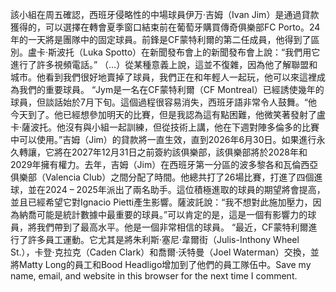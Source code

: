 該小組在周五確認，西班牙侵略性的中場球員伊万·吉姆（Ivan Jim）是通過貸款獲得的，可以選擇在轉會夏季窗口結束前在葡萄牙購買傳奇俱樂部FC Porto。24年的一天將是團隊中的固定球員。前鋒是CF蒙特利爾的第二任成員，他得到了區別。盧卡·斯波托（Luka Spotto）在新聞發布會上的新聞發布會上說：“我們用它進行了許多視頻電話。” （…）從某種意義上說，這並不復雜，因為他了解聯盟和城市。他看到我們很好地賣掉了球員，我們正在和年輕人一起玩，他可以來這裡成為我們的重要球員。 “Jym是一名在CF蒙特利爾（CF Montreal）已經誘使幾年的球員，但談話始於7月下旬。這個過程很容易消失，西班牙語非常令人鼓舞。“他今天到了。他已經想參加明天的比賽，但是我認為這有點困難，他微笑著發射了盧卡·薩波托。他沒有與小組一起訓練，但從技術上講，他在下週對陣多倫多的比賽中可以使用。”吉姆（Jim）的貸款將一直生效，直到2026年6月30日。如果進行永久轉讓，它將在2027年12月31日之前簽約該俱樂部，該俱樂部將於2028年和2029年擁有權力。去年，吉姆（Jim）在西班牙第一分區的波多黎各和瓦倫西亞俱樂部（Valencia Club）之間分配了時間。他總共打了26場比賽，打進了四個進球，並在2024  –  2025年派出了兩名助手。這位積極進取的球員的期望將會提高，並且已經希望它對Ignacio Pietti產生影響。薩波託說：“我不想對此施加壓力，因為納喬可能是統計數據中最重要的球員。”可以肯定的是，這是一個有影響力的球員，將我們帶到了最高水平。他是一個非常相信的球員。 “最近，CF蒙特利爾進行了許多員工運動。它尤其是將朱利斯·塞尼·韋爾街（Julis-Inthony Wheel St.），卡登·克拉克（Caden Clark）和喬爾·沃特曼（Joel Waterman）交換，並將Matty Long的員工和Bood Headligo增加到了他們的員工隊伍中。Save my name, email, and website in this browser for the next time I comment.